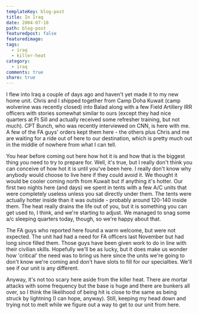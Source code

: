 ```yaml
---
templateKey: blog-post
title: In Iraq
date: 2004-07-10
path: blog-post
featuredpost: false
featuredimage:
tags:
  - iraq
  - killer-heat
category:
  - iraq
comments: true
share: true
---
```


I flew into Iraq a couple of days ago and haven't yet made it to my new home unit. Chris and I shipped together from Camp Doha Kuwait (camp wolverine was recently closed) into Balad along with a few Field Artillery IRR officers with stories somewhat similar to ours (except they had nice quarters at Ft Sill and actually received some refresher training, but not much). CPT Bunch, who was recently interviewed on CNN, is here with me. A few of the FA guys' orders kept them here - the others plus Chris and me are waiting for a ride out of here to our destination, which is pretty much out in the middle of nowhere from what I can tell.

You hear before coming out here how hot it is and how that is the biggest thing you need to try to prepare for. Well, it's true, but I really don't think you can conceive of how hot it is until you've been here. I really don't know why anybody would choose to live here if they could avoid it. We thought it would be cooler coming north from Kuwait but if anything it's hotter. Our first two nights here (and days) we spent in tents with a few A/C units that were completely useless unless you sat directly under them. The tents were actually hotter inside than it was outside - probably around 120-140 inside them. The heat really drains the life out of you, but it is something you can get used to, I think, and we're starting to adjust. We managed to snag some a/c sleeping quarters today, though, so we're happy about that.

The FA guys who reported here found a warm welcome, but were not expected. The unit had had a need for FA officers last November but had long since filled them. Those guys have been given work to do in line with their civilian skills. Hopefully we'll be as lucky, but it does make us wonder how 'critical' the need was to bring us here since the units we're going to don't know we're coming and don't have slots to fill for our specialties. We'll see if our unit is any different.

Anyway, it's not too scary here aside from the killer heat. There are mortar attacks with some frequency but the base is huge and there are bunkers all over, so I think the likelihood of being hit is close to the same as being struck by lightning (I can hope, anyway). Still, keeping my head down and trying not to melt while we figure out a way to get to our unit from here.
